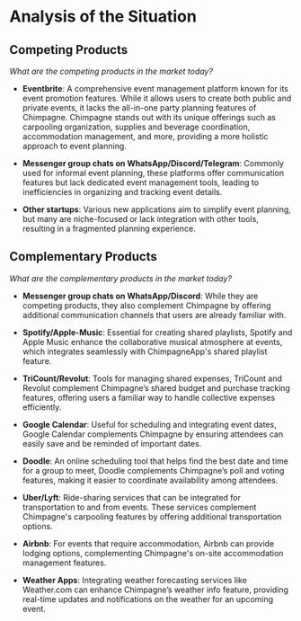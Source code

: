 # Analysis of the Situation

## Competing Products

*What are the competing products in the market today?*

- **Eventbrite**: A comprehensive event management platform known for its event promotion features. While it allows users to create both public and private events, it lacks the all-in-one party planning features of Chimpagne. Chimpagne stands out with its unique offerings such as carpooling organization, supplies and beverage coordination, accommodation management, and more, providing a more holistic approach to event planning.

- **Messenger group chats on WhatsApp/Discord/Telegram**: Commonly used for informal event planning, these platforms offer communication features but lack dedicated event management tools, leading to inefficiencies in organizing and tracking event details.

- **Other startups**: Various new applications aim to simplify event planning, but many are niche-focused or lack integration with other tools, resulting in a fragmented planning experience.

## Complementary Products

*What are the complementary products in the market today?*

- **Messenger group chats on WhatsApp/Discord**: While they are competing products, they also complement Chimpagne by offering additional communication channels that users are already familiar with.

- **Spotify/Apple-Music**: Essential for creating shared playlists, Spotify and Apple Music enhance the collaborative musical atmosphere at events, which integrates seamlessly with ChimpagneApp's shared playlist feature.

- **TriCount/Revolut**: Tools for managing shared expenses, TriCount and Revolut complement Chimpagne’s shared budget and purchase tracking features, offering users a familiar way to handle collective expenses efficiently.

- **Google Calendar**: Useful for scheduling and integrating event dates, Google Calendar complements Chimpagne by ensuring attendees can easily save and be reminded of important dates.

- **Doodle**: An online scheduling tool that helps find the best date and time for a group to meet, Doodle complements Chimpagne’s poll and voting features, making it easier to coordinate availability among attendees.

- **Uber/Lyft**: Ride-sharing services that can be integrated for transportation to and from events. These services complement Chimpagne's carpooling features by offering additional transportation options.

- **Airbnb**: For events that require accommodation, Airbnb can provide lodging options, complementing Chimpagne's on-site accommodation management features.

- **Weather Apps**: Integrating weather forecasting services like Weather.com can enhance Chimpagne’s weather info feature, providing real-time updates and notifications on the weather for an upcoming event.
